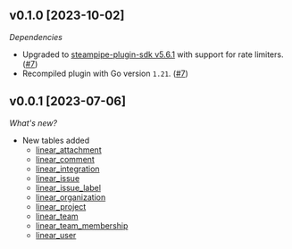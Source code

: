 ## v0.1.0 [2023-10-02]

_Dependencies_

- Upgraded to [steampipe-plugin-sdk v5.6.1](https://github.com/turbot/steampipe-plugin-sdk/blob/main/CHANGELOG.md#v561-2023-09-29) with support for rate limiters. ([#7](https://github.com/turbot/steampipe-plugin-linear/pull/7))
- Recompiled plugin with Go version `1.21`. ([#7](https://github.com/turbot/steampipe-plugin-linear/pull/7))

## v0.0.1 [2023-07-06]

_What's new?_

- New tables added
  - [linear_attachment](https://hub.steampipe.io/plugins/turbot/linear/tables/linear_attachment)
  - [linear_comment](https://hub.steampipe.io/plugins/turbot/linear/tables/linear_comment)
  - [linear_integration](https://hub.steampipe.io/plugins/turbot/linear/tables/linear_integration)
  - [linear_issue](https://hub.steampipe.io/plugins/turbot/linear/tables/linear_issue)
  - [linear_issue_label](https://hub.steampipe.io/plugins/turbot/linear/tables/linear_issue_label)
  - [linear_organization](https://hub.steampipe.io/plugins/turbot/linear/tables/linear_organization)
  - [linear_project](https://hub.steampipe.io/plugins/turbot/linear/tables/linear_project)
  - [linear_team](https://hub.steampipe.io/plugins/turbot/linear/tables/linear_team)
  - [linear_team_membership](https://hub.steampipe.io/plugins/turbot/linear/tables/linear_team_membership)
  - [linear_user](https://hub.steampipe.io/plugins/turbot/linear/tables/linear_user)
